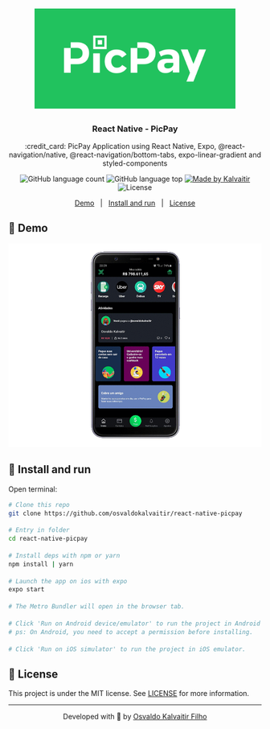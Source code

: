 <h1 align="center">
    <img src="/.github/assets/logo.png"
    width="400px"
    alt="Logo" />
</h1>

<h3 align="center">
  React Native - PicPay
</h3>

<p align="center">
  :credit_card: PicPay Application using React Native, Expo, @react-navigation/native, @react-navigation/bottom-tabs, expo-linear-gradient and styled-components
</p>

<p align="center">
  <img alt="GitHub language count" src="https://img.shields.io/github/languages/count/osvaldokalvaitir/react-native-picpay.svg?color=00A83A">

  <img alt="GitHub language top" src="https://img.shields.io/github/languages/top/osvaldokalvaitir/react-native-picpay.svg?color=00A83A">

  <a href="https://kalvaitir.com/">
    <img alt="Made by Kalvaitir" src="https://img.shields.io/badge/made%20by-Kalvaitir-00A83A">
  </a>

  <img alt="License" src="https://img.shields.io/badge/license-MIT-00A83A">
</p>

<p align="center">
  <a href="#iphone-demo">Demo</a>&nbsp;&nbsp;&nbsp;|&nbsp;&nbsp;&nbsp;<a href="#wrench-install-and-run">Install and run</a>&nbsp;&nbsp;&nbsp;|&nbsp;&nbsp;&nbsp;<a href="#memo-license">License</a>
</p>

## :iphone: Demo

![Demo](/.github/assets/demo.gif)

## :wrench: Install and run

Open terminal:

```sh
# Clone this repo
git clone https://github.com/osvaldokalvaitir/react-native-picpay

# Entry in folder
cd react-native-picpay

# Install deps with npm or yarn
npm install | yarn

# Launch the app on ios with expo
expo start

# The Metro Bundler will open in the browser tab.

# Click 'Run on Android device/emulator' to run the project in Android emulator.
# ps: On Android, you need to accept a permission before installing.

# Click 'Run on iOS simulator' to run the project in iOS emulator.
```

## :memo: License

This project is under the MIT license. See [LICENSE](/LICENSE) for more information.

---

<p align="center">
Developed with 💚 by <a href="https://www.linkedin.com/in/osvaldokalvaitir">Osvaldo Kalvaitir Filho</a>
</p>
